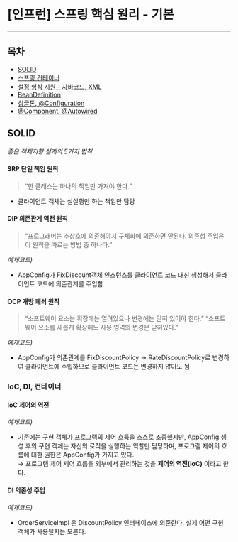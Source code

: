 # [인프런] 스프링 핵심 원리 - 기본
***

## 목차
- [SOLID](#SOLID)
- [스프링 컨테이너](https://www.notion.so/94ac4e7898e842d58bec9ca567c92d63)
- [설정 형식 지원 - 자바코드, XML](https://www.notion.so/XML-ef8e8cfbd6764a17a0157b14482f10e2)
- [BeanDefinition](https://www.notion.so/BeanDefinition-550bafc69e9b4ad792edeaa081451a8b)
- [싱글톤, @Configuration](https://www.notion.so/Configuration-dfc12e57ce5a4d15852fa0dbcd19040e)
- [@Component, @Autowired](https://www.notion.so/Component-Autowired-d37c307d592d4d78910008714a11a3f0)




## SOLID
*좋은 객체지향 설계의 5가지 법칙*

#### SRP 단일 책임 원칙
> “한 클래스는 하나의 책임만 가져야 한다.”
* 클라이언트 객체는 실실행만 하는 책임만 담당

#### DIP 의존관계 역전 원칙
> “프로그래머는 추상호에 의존해야지 구체화에 의존하면 안된다. 의존성 주입은 이 원칙을 따르는 방법 중 하나다.”  

*예제코드)*<br>
* AppConfig가 FixDiscount객체 인스턴스를 클라이언트 코드 대신 생성해서 클라이언트 코드에 의존관계를 주입함

#### OCP 개방 폐쇠 원칙
> “소프트웨어 요소는 확장에는 열려있으나 변경에는 닫혀 있어야 한다.”
> “소프트웨어 요소를 새롭게 확장해도 사용 영역의 변경은 닫혀있다.”  

*예제코드)*<br>
* AppConfig가 의존관계를 FixDiscountPolicy → RateDiscountPolicy로 변경하여 클라이언트에 주입하므로 클라이언트 코드는 변경하지 않아도 됨

### IoC, DI, 컨테이너

#### IoC 제어의 역전
*예제코드)*
* 기존에는 구현 객체가 프로그램의 제어 흐름을 스스로 조종했지만, 
  AppConfig 생성 후의 구현 객체는 자신의 로직을 실행하는 역할만 담당하며, 프로그램 제어의 흐름에 대한 권한은 AppConfig가 가지고 있다.  
  → 프로그램 제어 제어 흐름을 외부에서 관리하는 것을 **제어의 역전(IoC)** 이라고 한다.

#### DI 의존성 주입
*예제코드)*
* OrderServiceImpl 은 DiscountPolicy 인터페이스에 의존한다. 실제 어떤 구현 객체가 사용될지는 모른다.

